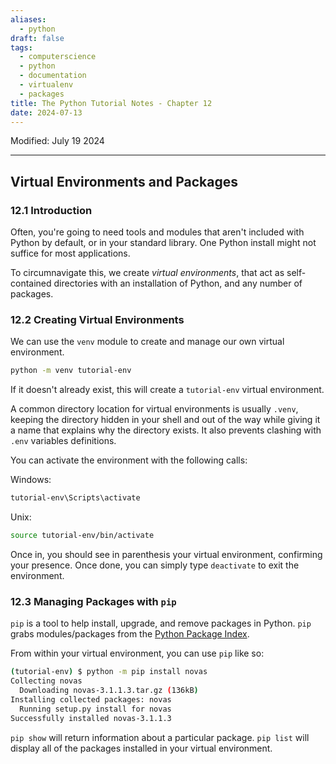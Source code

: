 ```yaml
---
aliases:
  - python
draft: false
tags:
  - computerscience
  - python
  - documentation
  - virtualenv
  - packages
title: The Python Tutorial Notes - Chapter 12
date: 2024-07-13
---
```

Modified: July 19 2024 

-------------------------------------------------------------------------------

## **Virtual Environments and Packages**

### **12.1 Introduction**

Often, you're going to need tools and modules that aren't included with Python by default, or in your standard library. One Python install might not suffice for most applications.

To circumnavigate this, we create *virtual environments*, that act as self-contained directories with an installation of Python, and any number of packages.

### **12.2 Creating Virtual Environments**

We can use the `venv` module to create and manage our own virtual environment.

```sh
python -m venv tutorial-env
```

If it doesn't already exist, this will create a `tutorial-env` virtual environment.

A common directory location for virtual environments is usually `.venv`, keeping the directory hidden in your shell and out of the way while giving it a name that explains why the directory exists. It also prevents clashing with `.env` variables definitions.

You can activate the environment with the following calls:

Windows:

```sh
tutorial-env\Scripts\activate
```

Unix:

```sh
source tutorial-env/bin/activate
```

Once in, you should see in parenthesis your virtual environment, confirming your presence. Once done, you can simply type `deactivate` to exit the environment.

### **12.3 Managing Packages with `pip`**

`pip` is a tool to help install, upgrade, and remove packages in Python. `pip` grabs modules/packages from the [Python Package Index](https://pypi.org/).   

From within your virtual environment, you can use `pip` like so:

```sh
(tutorial-env) $ python -m pip install novas
Collecting novas
  Downloading novas-3.1.1.3.tar.gz (136kB)
Installing collected packages: novas
  Running setup.py install for novas
Successfully installed novas-3.1.1.3
```

`pip show` will return information about a particular package. `pip list` will display all of the packages installed in your virtual environment.